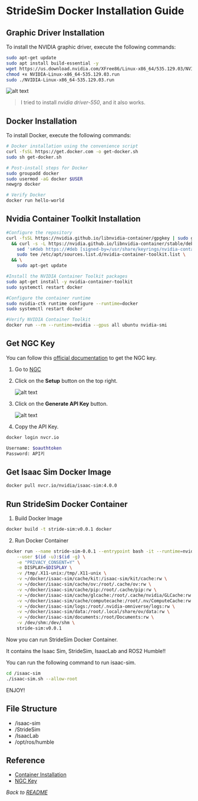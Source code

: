 # StrideSim Docker Installation Guide

## Graphic Driver Installation

To install the NVIDIA graphic driver, execute the following commands:

```bash
sudo apt-get update
sudo apt install build-essential -y
wget https://us.download.nvidia.com/XFree86/Linux-x86_64/535.129.03/NVIDIA-Linux-x86_64-535.129.03.run
chmod +x NVIDIA-Linux-x86_64-535.129.03.run
sudo ./NVIDIA-Linux-x86_64-535.129.03.run
```

![alt text](Asset/docker_install/image-2.png)
> I tried to install *nvidia driver-550*, and it also works.

## Docker Installation

To install Docker, execute the following commands:

```bash
# Docker installation using the convenience script
curl -fsSL https://get.docker.com -o get-docker.sh
sudo sh get-docker.sh

# Post-install steps for Docker
sudo groupadd docker
sudo usermod -aG docker $USER
newgrp docker

# Verify Docker
docker run hello-world
```

## Nvidia Container Toolkit Installation

```bash
#Configure the repository
curl -fsSL https://nvidia.github.io/libnvidia-container/gpgkey | sudo gpg --dearmor -o /usr/share/keyrings/nvidia-container-toolkit-keyring.gpg \
  && curl -s -L https://nvidia.github.io/libnvidia-container/stable/deb/nvidia-container-toolkit.list | \
    sed 's#deb https://#deb [signed-by=/usr/share/keyrings/nvidia-container-toolkit-keyring.gpg] https://#g' | \
    sudo tee /etc/apt/sources.list.d/nvidia-container-toolkit.list \
  && \
    sudo apt-get update

#Install the NVIDIA Container Toolkit packages
sudo apt-get install -y nvidia-container-toolkit
sudo systemctl restart docker

#Configure the container runtime
sudo nvidia-ctk runtime configure --runtime=docker
sudo systemctl restart docker

#Verify NVIDIA Container Toolkit
docker run --rm --runtime=nvidia --gpus all ubuntu nvidia-smi
```

## Get NGC Key
You can follow this [official documentation](https://docs.nvidia.com/ngc/gpu-cloud/ngc-user-guide/index.html#generating-api-key) to get the NGC key.

1. Go to [NGC](https://ngc.nvidia.com/signin)

2. Click on the **Setup** button on the top right.

    ![alt text](Asset/docker_install/image.png)

3. Click on the **Generate API Key** button.

    ![alt text](Asset/docker_install/image-1.png)

4. Copy the API Key.

```bash
docker login nvcr.io
```

```bash
Username: $oauthtoken
Password: API키
```

## Get Isaac Sim Docker Image

```bash
docker pull nvcr.io/nvidia/isaac-sim:4.0.0
```

## Run StrideSim Docker Container

1. Build Docker Image

```bash
docker build -t stride-sim:v0.0.1 docker
```

2. Run Docker Container

```bash
docker run --name stride-sim-0.0.1 --entrypoint bash -it --runtime=nvidia --gpus all -e "ACCEPT_EULA=Y" --network=host --privileged \
    --user $(id -u):$(id -g) \
    -e "PRIVACY_CONSENT=Y" \
    -e DISPLAY=$DISPLAY \
    -v /tmp/.X11-unix:/tmp/.X11-unix \
    -v ~/docker/isaac-sim/cache/kit:/isaac-sim/kit/cache:rw \
    -v ~/docker/isaac-sim/cache/ov:/root/.cache/ov:rw \
    -v ~/docker/isaac-sim/cache/pip:/root/.cache/pip:rw \
    -v ~/docker/isaac-sim/cache/glcache:/root/.cache/nvidia/GLCache:rw \
    -v ~/docker/isaac-sim/cache/computecache:/root/.nv/ComputeCache:rw \
    -v ~/docker/isaac-sim/logs:/root/.nvidia-omniverse/logs:rw \
    -v ~/docker/isaac-sim/data:/root/.local/share/ov/data:rw \
    -v ~/docker/isaac-sim/documents:/root/Documents:rw \
    -v /dev/shm:/dev/shm \
    stride-sim:v0.0.1
```

Now you can run StrideSim Docker Container.

It contains the Isaac Sim, StrideSim, IsaacLab and ROS2 Humble!!

You can run the following command to run isaac-sim.

```bash
cd /isaac-sim
./isaac-sim.sh --allow-root
```

ENJOY!

## File Structure

- /isaac-sim
- /StrideSim
- /IsaacLab
- /opt/ros/humble

## Reference

- [Container Installation](https://docs.omniverse.nvidia.com/isaacsim/latest/installation/install_container.html)
- [NGC Key](https://docs.nvidia.com/ngc/gpu-cloud/ngc-user-guide/index.html#generating-api-key)

*Back to [README](README.md)*
